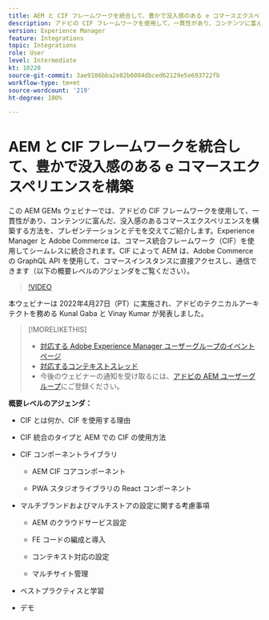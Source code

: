 ```yaml
---
title: AEM と CIF フレームワークを統合して、豊かで没入感のある e コマースエクスペリエンスを構築
description: アドビの CIF フレームワークを使用して、一貫性があり、コンテンツに富んだ、没入感のあるコマースエクスペリエンスを構築する方法を理解します。
version: Experience Manager
feature: Integrations
topic: Integrations
role: User
level: Intermediate
kt: 10220
source-git-commit: 3ae9186bba2e82b6084dbced62129e5e693722fb
workflow-type: tm+mt
source-wordcount: '219'
ht-degree: 100%

---
```



# AEM と CIF フレームワークを統合して、豊かで没入感のある e コマースエクスペリエンスを構築

この AEM GEMs ウェビナーでは、アドビの CIF フレームワークを使用して、一貫性があり、コンテンツに富んだ、没入感のあるコマースエクスペリエンスを構築する方法を、プレゼンテーションとデモを交えてご紹介します。Experience Manager と Adobe Commerce は、コマース統合フレームワーク（CIF）を使用してシームレスに統合されます。CIF によって AEM は、Adobe Commerce の GraphQL API を使用して、コマースインスタンスに直接アクセスし、通信できます（以下の概要レベルのアジェンダをご覧ください）。

>[!VIDEO](https://video.tv.adobe.com/v/342565/?quality=12&learn=on)

本ウェビナーは 2022年4月27日（PT）に実施され、アドビのテクニカルアーキテクトを務める Kunal Gaba と Vinay Kumar が発表しました。

>[!MORELIKETHIS]
>
>* [対応する Adobe Experience Manager ユーザーグループのイベントページ](https://adobe.ly/3O0uXl5/)
>* [対応するコンテキストスレッド](https://adobe.ly/3jorz5r)
>* 今後のウェビナーの通知を受け取るには、[アドビの AEM ユーザーグループ](https://aem-augs.adobe.com/)にご登録ください。


**概要レベルのアジェンダ：**

* CIF とは何か、CIF を使用する理由

* CIF 統合のタイプと AEM での CIF の使用方法

* CIF コンポーネントライブラリ

   * AEM CIF コアコンポーネント

   * PWA スタジオライブラリの React コンポーネント

* マルチブランドおよびマルチストアの設定に関する考慮事項

   * AEM のクラウドサービス設定

   * FE コードの編成と導入

   * コンテキスト対応の設定

   * マルチサイト管理

* ベストプラクティスと学習

* デモ
